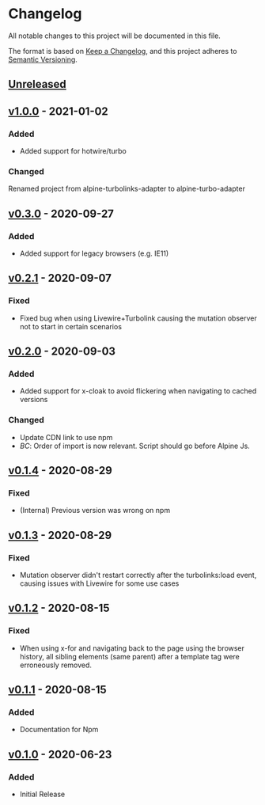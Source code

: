 # Changelog
All notable changes to this project will be documented in this file.

The format is based on [Keep a Changelog](https://keepachangelog.com/en/1.0.0/),
and this project adheres to [Semantic Versioning](https://semver.org/spec/v2.0.0.html).

## [Unreleased]
## [v1.0.0] - 2021-01-02
### Added
- Added support for hotwire/turbo

### Changed
Renamed project from alpine-turbolinks-adapter to alpine-turbo-adapter

## [v0.3.0] - 2020-09-27
### Added
- Added support for legacy browsers (e.g. IE11)

## [v0.2.1] - 2020-09-07
### Fixed
- Fixed bug when using Livewire+Turbolink causing the mutation observer not to start in certain scenarios

## [v0.2.0] - 2020-09-03
### Added
- Added support for x-cloak to avoid flickering when navigating to cached versions

### Changed
- Update CDN link to use npm
- *BC*: Order of import is now relevant. Script should go before Alpine Js.

## [v0.1.4] - 2020-08-29
### Fixed
- (Internal) Previous version was wrong on npm

## [v0.1.3] - 2020-08-29
### Fixed
- Mutation observer didn't restart correctly after the turbolinks:load event, causing issues with Livewire for some use cases

## [v0.1.2] - 2020-08-15
### Fixed
- When using x-for and navigating back to the page using the browser history, all sibling elements (same parent) after a template tag were erroneously removed.

## [v0.1.1] - 2020-08-15
### Added
- Documentation for Npm

## [v0.1.0] - 2020-06-23
### Added
- Initial Release

[Unreleased]: https://github.com/olivierlacan/keep-a-changelog/compare/v1.0.0...HEAD
[v1.0.0]: https://github.com/SimoTod/alpine-turbolinks-adapter/compare/v0.3.0...v1.0.0
[v0.3.0]: https://github.com/SimoTod/alpine-turbolinks-adapter/compare/v0.2.1...v0.3.0
[v0.2.1]: https://github.com/SimoTod/alpine-turbolinks-adapter/compare/v0.2.0...v0.2.1
[v0.2.0]: https://github.com/SimoTod/alpine-turbolinks-adapter/compare/v0.1.4...v0.2.0
[v0.1.4]: https://github.com/SimoTod/alpine-turbolinks-adapter/compare/v0.1.3...v0.1.4
[v0.1.3]: https://github.com/SimoTod/alpine-turbolinks-adapter/compare/v0.1.2...v0.1.3
[v0.1.2]: https://github.com/SimoTod/alpine-turbolinks-adapter/compare/v0.1.1...v0.1.2
[v0.1.1]: https://github.com/SimoTod/alpine-turbolinks-adapter/compare/v0.1.0...v0.1.1
[v0.1.0]: https://github.com/SimoTod/alpine-turbolinks-adapter/releases/tag/v0.1.0
